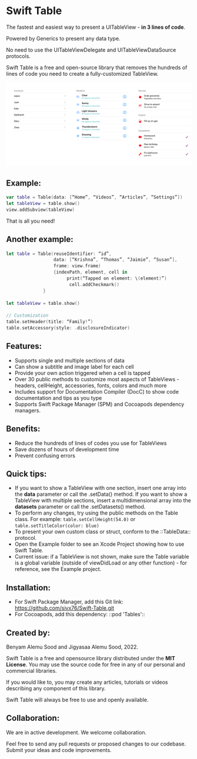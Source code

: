 # Swift Table

The fastest and easiest way to present a UITableView - **in 3 lines of code**.

Powered by Generics to present any data type. 

No need to use the UITableViewDelegate and UITableViewDataSource protocols. 

Swift Table is a free and open-source library that removes the hundreds of lines of code you need to create a fully-customized TableView.

![Image examples of three TableViews](https://github.com/sivx76/Swift-Table/blob/main/Other/Screenshots/Collection.png)



## Example:
``` swift
var table = Table(data: [“Home”, “Videos”, “Articles”, “Settings”])
let tableView = table.show()
view.addSubview(tableView)
```


That is all you need!


## Another example:
``` swift
let table = Table(reuseIdentifier: “id”,
                  data: [“Krishna”, “Thomas”, “Jaimie”, “Susan”],
                  frame: view.frame)
                  {indexPath, element, cell in
                       print(“Tapped on element: \(element)”)
                        cell.addCheckmark()
              }

let tableView = table.show()

// Customization
table.setHeader(title: “Family!”)
table.setAccessory(style: .disclosureIndicator)
```


## Features:
* Supports single and multiple sections of data
* Can show a subtitle and image label for each cell
* Provide your own action triggered when a cell is tapped
* Over 30 public methods to customize most aspects of TableViews - headers, cellHeight, accessories, fonts, colors and much more
* Includes support for Documentation Compiler (DocC) to show code documentation and tips as you type
* Supports Swift Package Manager (SPM) and Cocoapods dependency managers.


## Benefits:
* Reduce the hundreds of lines of codes you use for TableViews
* Save dozens of hours of development time
* Prevent confusing errors



## Quick tips:
* If you want to show a TableView with one section, insert one array into the **data** parameter or call the .setData() method. If you want to show a TableView with multiple sections, insert a multidimensional array into the **datasets** parameter or call the .setDatasets() method.
* To perform any changes, try using the  public methods on the Table class. For example: `table.setCellHeight(54.0)` or `table.setTitleColor(color: blue)`
* To present your own custom class or struct, conform to the ::TableData:: protocol.
* Open the Example folder to see an Xcode Project showing how to use Swift Table.
* Current issue: if a TableView is not shown, make sure the Table variable is a global variable (outside of viewDidLoad or any other function) - for reference, see the Example project.


## Installation:
* For Swift Package Manager, add this Git link: https://github.com/sivx76/Swift-Table.git
* For Cocoapods, add this dependency:  ::pod 'Tables'::


## Created by:
Benyam Alemu Sood and Jigyasaa Alemu Sood, 2022.

Swift Table is a free and opensource library distributed under the **MIT License**. You may use the source code for free in any of our personal and commercial libraries. 

If you would like to, you may create any articles, tutorials or videos describing any component of this library.

Swift Table will always be free to use and openly available.


## Collaboration:
We are in active development. We welcome collaboration.

Feel free to send any pull requests or proposed changes to our codebase. Submit your ideas and code improvements.

